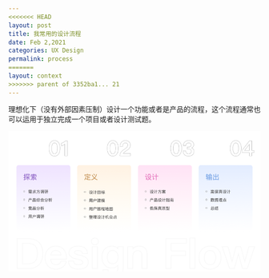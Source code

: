 ```yaml
---
<<<<<<< HEAD
layout: post
title: 我常用的设计流程
date: Feb 2,2021
categories: UX Design
permalink: process
=======
layout: context
>>>>>>> parent of 3352ba1... 21
---
```



理想化下（没有外部因素压制）设计一个功能或者是产品的流程，这个流程通常也可以运用于独立完成一个项目或者设计测试题。

![bg](img/process.png)
